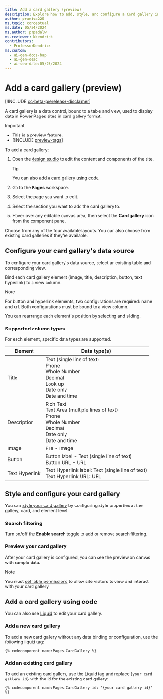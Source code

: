 ```yaml
---
title: Add a card gallery (preview)
description: Explore how to add, style, and configure a Card gallery in Power Pages sites using design studio and Liquid code.
author: pranita225
ms.topic: conceptual
ms.date: 05/24/2024
ms.author: prpadalw
ms.reviewer: kkendrick
contributors:
  - ProfessorKendrick
ms.custom:
  - ai-gen-docs-bap
  - ai-gen-desc
  - ai-seo-date:05/23/2024
---
```

# Add a card gallery (preview)

[!INCLUDE [cc-beta-prerelease-disclaimer](../includes/cc-beta-prerelease-disclaimer.md)]

A card gallery is a data control, bound to a table and view, used to display data in Power Pages sites in card gallery format. 

> [!IMPORTANT]
>
> - This is a preview feature.
> - [!INCLUDE [preview-tags](../includes/cc-preview-features-definition.md)]

To add a card gallery:

1. Open the [design studio](use-design-studio.md) to edit the content and components of the site.

    >[!TIP]
    >
    > You can also [add a card gallery using code](#add-a-card-gallery-using-code).

1. Go to the **Pages** workspace.

1. Select the page you want to edit.

1. Select the section you want to add the card gallery to.

1. Hover over any editable canvas area, then select the **Card gallery** icon from the component panel.

Choose from any of the four available layouts. You can also choose from existing card galleries if they're available.

## Configure your card gallery's data source

To configure your card gallery's data source, select an existing table and corresponding view.

Bind each card gallery element (image, title, description, button, text hyperlink) to a view column.

> [!NOTE]
> 
>For button and hyperlink elements, two configurations are required: name and url. Both configurations must be bound to a view column.

You can rearrange each element's position by selecting and sliding.

### Supported column types

For each element, specific data types are supported.


|**Element**  |**Data type(s)** |
|---------|---------|
|Title     |Text (single line of text)<br />Phone<br />Whole Number<br />Decimal<br />Look up<br />Date only<br />Date and time         |
|Description     |Rich Text<br />Text Area (multiple lines of text)<br />Phone<br />Whole Number<br />Decimal<br />Date only<br />Date and time         |
|Image    |File - Image        |
|Button    |Button label - Text (single line of text)<br />Button URL - URL         |
|Text Hyperlink   |Text Hyperlink label: Text (single line of text)<br />Text Hyperlink URL: URL         |

## Style and configure your card gallery

You can [style your card gallery](customize-pages.md#edit-components) by configuring style properties at the gallery, card, and element level.

### Search filtering

Turn on/off the **Enable search** toggle to add or remove search filtering.

### Preview your card gallery

After your card gallery is configured, you can see the preview on canvas with sample data. 

>[!NOTE]
> You must [set table permissions](../security/table-permissions.md) to allow site visitors to view and interact with your card gallery.

## Add a card gallery using code

You can also use [Liquid](../configure/liquid/liquid-overview.md) to edit your card gallery.

### Add a new card gallery

To add a new card gallery without any data binding or configuration, use the following liquid tag:

```Liquid
{% codecomponent name:Pages.CardGallery %}
```

### Add an existing card gallery

To add an existing card gallery, use the Liquid tag and replace `{your card gallery id}` with the id for the existing card gallery:

```Liquid
{% codecomponent name:Pages.CardGallery id: '{your card gallery id}' %}
```




